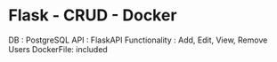 # Flask - CRUD - Docker

DB : PostgreSQL
API : FlaskAPI
Functionality : Add, Edit, View, Remove Users
DockerFile: included
